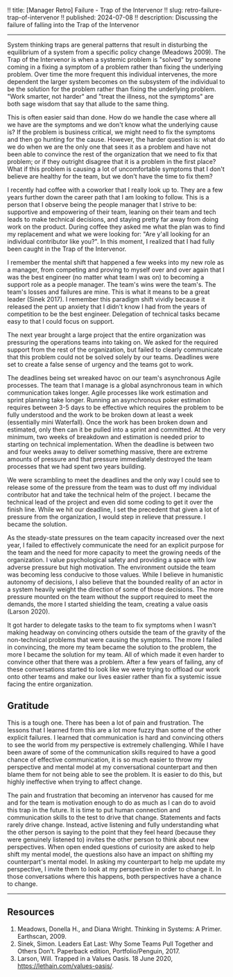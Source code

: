 !! title: [Manager Retro] Failure - Trap of the Intervenor
!! slug: retro-failure-trap-of-intervenor
!! published: 2024-07-08
!! description: Discussing the failure of falling into the Trap of the Intervenor

---

System thinking traps are general patterns that result in disturbing the equilibrium of a system
from a specific policy change (Meadows 2009). The Trap of the Intervenor is when a systemic problem
is "solved" by someone coming in a fixing a symptom of a problem rather than fixing the underlying
problem. Over time the more frequent this individual intervenes, the more dependent the larger
system becomes on the subsystem of the individual to be the solution for the problem rather than
fixing the underlying problem. "Work smarter, not harder" and "treat the illness, not the symptoms"
are both sage wisdom that say that allude to the same thing.

This is often easier said than done. How do we handle the case where all we have are the symptoms
and we don't know what the underlying cause is? If the problem is business critical, we might need
to fix the symptoms and then go hunting for the cause. However, the harder question is: what do we do
when we are the only one that sees it as a problem and have not been able to convince the rest of
the organization that we need to fix that problem; or if they outright disagree that it is a problem
in the first place? What if this problem is causing a lot of uncomfortable symptoms that I don't
believe are healthy for the team, but we don't have the time to fix them?

I recently had coffee with a coworker that I really look up to. They are a few years further down
the career path that I am looking to follow. This is a person that I observe being the people
manager that I strive to be: supportive and empowering of their team, leaning on their team and tech
leads to make technical decisions, and staying pretty far away from doing work on the product.
During coffee they asked me what the plan was to find my replacement and what we were looking for:
"Are y'all looking for an individual contributor like you?". In this moment, I realized that I had
fully been caught in the Trap of the Intervenor.

I remember the mental shift that happened a few weeks into my new role as a manager, from competing
and proving to myself over and over again that I was the best engineer (no matter what team I was
on) to becoming a support role as a people manager. The team's wins were the team's. The team's
losses and failures are mine. This is what it means to be a great leader (Sinek 2017). I remember
this paradigm shift vividly because it released the pent up anxiety that I didn't know I had from
the years of competition to be the best engineer. Delegation of technical tasks became easy to that
I could focus on support. 

The next year brought a large project that the entire organization was pressuring the operations
teams into taking on. We asked for the required support from the rest of the organization, but
failed to clearly communicate that this problem could not be solved solely by our teams. Deadlines
were set to create a false sense of urgency and the teams got to work.

The deadlines being set wreaked havoc on our team's asynchronous Agile processes. The team that I
manage is a global asynchronous team in which communication takes longer. Agile processes like work
estimation and sprint planning take longer. Running an asynchronous poker estimation requires
between 3-5 days to be effective which requires the problem to be fully understood and the work to
be broken down at least a week (essentially mini Waterfall). Once the work has been broken down and
estimated, only then can it be pulled into a sprint and committed. At the very minimum, two weeks
of breakdown and estimation is needed prior to starting on technical implementation. When the
deadline is between two and four weeks away to deliver something massive, there are extreme amounts
of pressure and that pressure immediately destroyed the team processes that we had spent two years
building. 

We were scrambling to meet the deadlines and the only way I could see to release some of the
pressure from the team was to dust off my individual contributor hat and take the technical helm of
the project. I became the technical lead of the project and even did some coding to get it over the
finish line. While we hit our deadline, I set the precedent that given a lot of pressure from the
organization, I would step in relieve that pressure. I became the solution.

As the steady-state pressures on the team capacity increased over the next year, I failed to
effectively communicate the need for an explicit purpose for the team and the need for more capacity
to meet the growing needs of the organization. I value psychological safety and providing a space
with low adverse pressure but high motivation. The environment outside the team was becoming less
conducive to those values. While I believe in humanistic autonomy of decisions, I also believe that
the bounded reality of an actor in a system heavily weight the direction of some of those decisions.
The more pressure mounted on the team without the support required to meet the demands, the more I
started shielding the team, creating a value oasis (Larson 2020). 

It got harder to delegate tasks to the team to fix symptoms when I wasn't making headway on
convincing others outside the team of the gravity of the non-technical problems that were causing
the symptoms. The more I failed in convincing, the more my team became the solution to the problem,
the more I became the solution for my team. All of which made it even harder to convince other that
there was a problem. After a few years of failing, any of these conversations started to look like
we were trying to offload our work onto other teams and make our lives easier rather than fix a
systemic issue facing the entire organization.


## Gratitude

This is a tough one. There has been a lot of pain and frustration. The lessons that I learned from
this are a lot more fuzzy than some of the other explicit failures. I learned that communication is
hard and convincing others to see the world from my perspective is extremely challenging. While I
have been aware of some of the communication skills required to have a good chance of effective
communication, it is so much easier to throw my perspective and mental model at my conversational
counterpart and then blame them for not being able to see the problem. It is easier to do this, but
highly ineffective when trying to affect change.

The pain and frustration that becoming an intervenor has caused for me and for the team is
motivation enough to do as much as I can do to avoid this trap in the future. It is time to put
human connection and communication skills to the test to drive that change. Statements and facts
rarely drive change. Instead, active listening and fully understanding what the other person is
saying to the point that they feel heard (because they were genuinely listened to) invites the other
person to think about new perspectives. When open ended questions of curiosity are asked to help
shift my mental model, the questions also have an impact on shifting my counterpart's mental model.
In asking my counterpart to help me update my perspective, I invite them to look at my perspective
in order to change it. In those conversations where this happens, both perspectives have a chance to
change.

---

## Resources

1. Meadows, Donella H., and Diana Wright. Thinking in Systems: A Primer. Earthscan, 2009.
2. Sinek, Simon. Leaders Eat Last: Why Some Teams Pull Together and Others Don’t. Paperback edition, Portfolio/Penguin, 2017.
3. Larson, Will. Trapped in a Values Oasis. 18 June 2020, https://lethain.com/values-oasis/.
